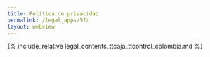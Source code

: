 ```yaml
---
title: Política de privacidad
permalink: /legal_apps/57/
layout: webview
---
```


{% include_relative legal_contents_ttcaja_ttcontrol_colombia.md %}
